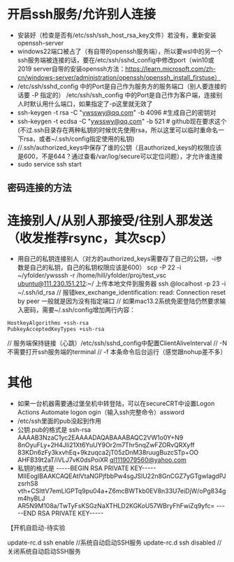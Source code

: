 # 开启ssh服务/允许别人连接
- 安装好（检查是否有/etc/ssh/ssh_host_rsa_key文件）若没有，重新安装openssh-server
- windows22端口被占了（有自带的openssh服务端），所以要wsl中的另一个ssh服务端被连接的话，要在/etc/ssh/sshd_config中修改port（win10或2019 server自带的安装openssh方法：https://learn.microsoft.com/zh-cn/windows-server/administration/openssh/openssh_install_firstuse）
- /etc/ssh/sshd_config 中的Port是自己作为服务方的服务端口（别人要连接的话要 -P 指定的）  /etc/ssh/ssh_config 中的Port是自己作为客户端，连接别人时默认用什么端口，如果指定了-p这里就无效了
- ssh-keygen -t rsa -C "ywsswy@qq.com" -b 4096 #生成自己的密钥对
- ssh-keygen -t ecdsa -C "ywsswy@qq.com" -b 521 # github现在要求这个(不过.ssh目录存在两种私钥的时候优先使用rsa，所以这里可以临时重命名一下rsa，或者~/.ssh/config指定使用的私钥)
- /<home>/.ssh/authorized_keys中保存了谁的公钥（且authorized_keys的权限应该是600，不是644？通过查看/var/log/secure可以定位问题），才允许谁连接
- sudo service ssh start
## 密码连接的方法

# 连接别人/从别人那接受/往别人那发送 （收发推荐rsync，其次scp）
- 用自己的私钥连接别人（对方的authorized_keys需要存了自己的公钥，-i参数是自己的私钥，自己的私钥权限应该是600）
scp -P 22 -i ~/yfolder/ywsssh -r /home/hill/yfolder/proj/test_vsc ubuntu@111.230.151.212:~/        上传本地文件到服务器
ssh <user>@localhost -p 23 -i ~/.ssh/id_rsa
// 报错kex_exchange_identification: read: Connection reset by peer 一般就是因为没有指定端口
// 如果mac13.2系统免密登陆仍然要求输入密码，需要~/.ssh/config增加两行内容：
```
HostkeyAlgorithms +ssh-rsa
PubkeyAcceptedKeyTypes +ssh-rsa
```
// 服务端保持链接（心跳）/etc/ssh/sshd_config中配置ClientAliveInterval
// -N 不需要打开ssh服务端的terminal
// -f 本条命令后台运行（感觉跟nohup差不多）


# 其他
- 如果一台机器需要通过堡垒机中转登陆，可以在secureCRT中设置Logon Actions Automate logon ogin（输入ssh完整命令）assword
- /etc/ssh里面的pub没起到作用
- 公钥.pub的格式是
ssh-rsa AAAAB3NzaC1yc2EAAAADAQABAAABAQC2VW1o0Y+N9
8nOyuFLy+2H4JIi21Xt6YuUY9Or2m7Thr5nqZwFZORvQRXyff
83KDn6zFy3kxvhEq+9kzuqca2jT05zDnM38ruugBuzcSTp+OO
AHFB39t2aT/iVLJ7vK0dsPoiXR ql1119079560@yahoo.com
- 私钥的格式是
-----BEGIN RSA PRIVATE KEY-----
MIIEogIBAAKCAQEAtlVtaNGPjfbbPw4sgJSlU22n8GnCGZ7yGTgwIagdPJzsrhS8
vth+CSIttV7emLlGPTq9pu04a+Z6mcBWTkb0EV8n33U7eiDjW/oPg834gm4hyBLJ
AR5N9M108a/TwTyFsKSGzNaXTHLD2KGKoU57WBryFhFwiZq9yfc=
-----END RSA PRIVATE KEY-----


【开机自启动-待实验

update-rc.d ssh enable  //系统自动启动SSH服务
update-rc.d ssh disabled // 关闭系统自动启动SSH服务
